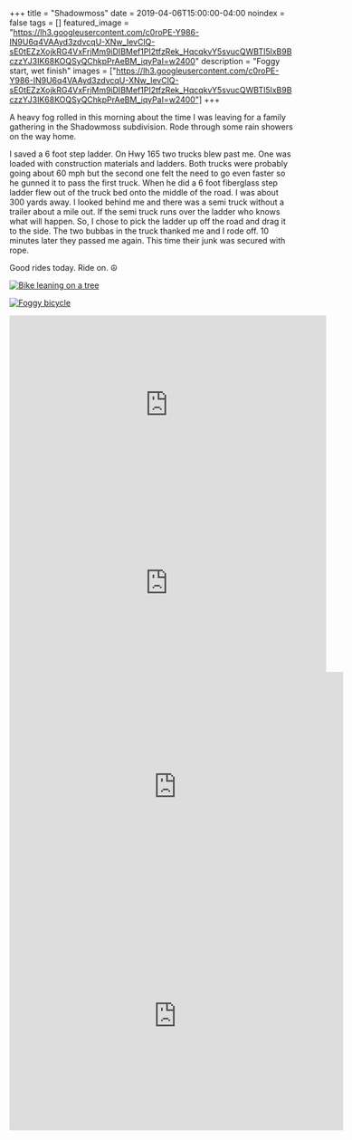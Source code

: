 +++
title =  "Shadowmoss"
date = 2019-04-06T15:00:00-04:00
noindex = false
tags = []
featured_image = "https://lh3.googleusercontent.com/c0roPE-Y986-IN9U6q4VAAyd3zdvcqU-XNw_IevClQ-sE0tEZzXojkRG4VxFrjMm9iDIBMef1PI2tfzRek_HqcqkvY5svucQWBTI5lxB9BczzYJ3IK68KOQSyQChkpPrAeBM_iqyPaI=w2400"
description = "Foggy start, wet finish"
images = ["https://lh3.googleusercontent.com/c0roPE-Y986-IN9U6q4VAAyd3zdvcqU-XNw_IevClQ-sE0tEZzXojkRG4VxFrjMm9iDIBMef1PI2tfzRek_HqcqkvY5svucQWBTI5lxB9BczzYJ3IK68KOQSyQChkpPrAeBM_iqyPaI=w2400"]
+++

A heavy fog rolled in this morning about the time I was leaving for a family gathering in the Shadowmoss subdivision. Rode through some rain showers on the way home.

I saved a 6 foot step ladder. On Hwy 165 two trucks blew past me. One was loaded with construction materials and ladders. Both trucks were probably going about 60 mph but the second one felt the need to go even faster so he gunned it to pass the first truck. When he did a 6 foot fiberglass step ladder flew out of the truck bed onto the middle of the road. I was about 300 yards away. I looked behind me and there was a semi truck without a trailer about a mile out. If the semi truck runs over the ladder who knows what will happen. So, I chose to pick the ladder up off the road and drag it to the side. The two bubbas in the truck thanked me and I rode off. 10 minutes later they passed me again. This time their junk was secured with rope.

Good rides today. Ride on. ☮

[![Bike leaning on a tree](https://lh3.googleusercontent.com/Rcx3W7VHdopcuupgySlKwO6Rz0zQfkP6Va1qVYU0cWSl8dCB7veE5xdRxrKzH3np49qOyoDdvqkrydBv78JLRq_mSi6_kd6xk-0MGeLZYf9oq-6Alatm7qQoYiSPhdKh0wooujCS0sg=w2400)](https://lh3.googleusercontent.com/Rcx3W7VHdopcuupgySlKwO6Rz0zQfkP6Va1qVYU0cWSl8dCB7veE5xdRxrKzH3np49qOyoDdvqkrydBv78JLRq_mSi6_kd6xk-0MGeLZYf9oq-6Alatm7qQoYiSPhdKh0wooujCS0sg=w2400)

[![Foggy bicycle](https://lh3.googleusercontent.com/-4YJs6USRO-LxEF3qdZpmvkJP4NyvJ1XpJ0lfXGimQb98OrjUS16EG2NNuCNAv6nUQJcEAhORdN7qpuQCcAC9oFnBENH8ElJdHPerGGVPSQVEiDtOId1sv_i4AIwhH-264Xppy82vfg=w2400)](https://lh3.googleusercontent.com/-4YJs6USRO-LxEF3qdZpmvkJP4NyvJ1XpJ0lfXGimQb98OrjUS16EG2NNuCNAv6nUQJcEAhORdN7qpuQCcAC9oFnBENH8ElJdHPerGGVPSQVEiDtOId1sv_i4AIwhH-264Xppy82vfg=w2400)

<iframe width="560" height="315" src="https://www.youtube.com/embed/GGe8iHtCRlE" frameborder="0" allow="accelerometer; autoplay; encrypted-media; gyroscope; picture-in-picture" allowfullscreen></iframe>

<iframe width="560" height="315" src="https://www.youtube.com/embed/D9t6VeYvvPg" frameborder="0" allow="accelerometer; autoplay; encrypted-media; gyroscope; picture-in-picture" allowfullscreen></iframe>

<iframe height='405' width='590' frameborder='0' allowtransparency='true' scrolling='no' src='https://www.strava.com/activities/2269119428/embed/67edea8d469ae35c3931469db4ebb1ad25739512'></iframe>

<iframe height='405' width='590' frameborder='0' allowtransparency='true' scrolling='no' src='https://www.strava.com/activities/2270120682/embed/dff1f82aeee2c6cfdf79e27b8c037f398b661369'></iframe>
